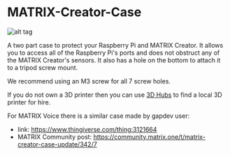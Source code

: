 # MATRIX-Creator-Case

![alt tag](https://github.com/matrix-io/MATRIX-Creator-Case/blob/master/IMG_2971.JPG)

A two part case to protect your Raspberry Pi and MATRIX Creator. It allows you to access all of the Raspberry Pi's ports and does not obstruct any of the MATRIX Creator's sensors. It also has a hole on the bottom to attach it to a tripod screw mount.

We recommend using an M3 screw for all 7 screw holes.


If you do not own a 3D printer then you can use [3D Hubs](https://www.3dhubs.com) to find a local 3D printer for hire.

For MATRIX Voice there is a similar case made by gapdev user:
- link: https://www.thingiverse.com/thing:3121664
- MATRIX Community post: https://community.matrix.one/t/matrix-creator-case-update/342/7
